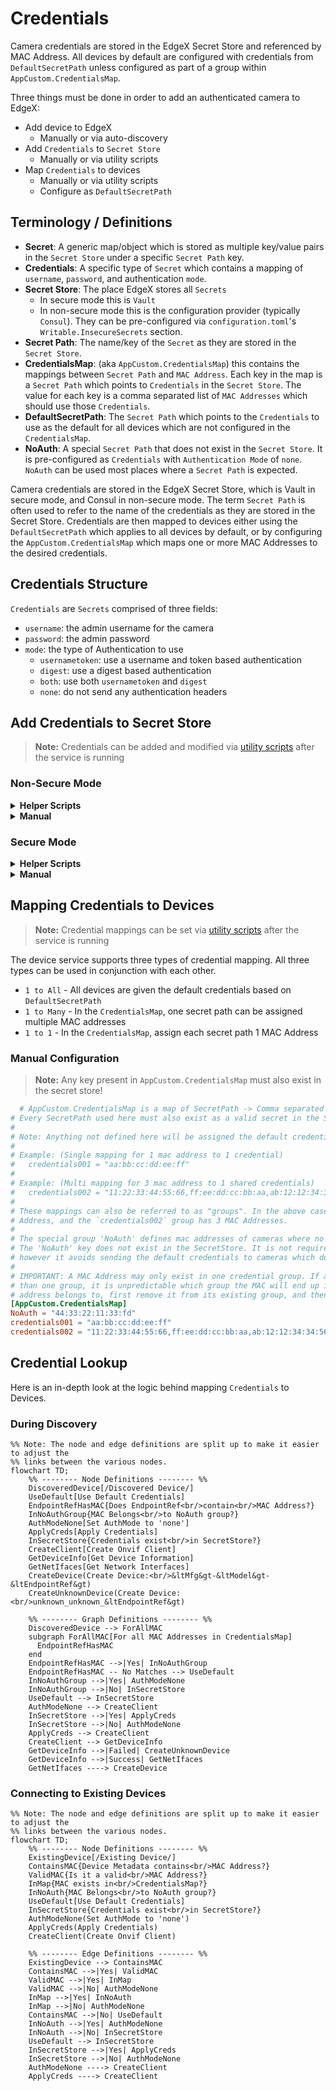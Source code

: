 # Credentials
Camera credentials are stored in the EdgeX Secret Store and referenced by MAC Address. All 
devices by default are configured with credentials from `DefaultSecretPath` unless configured
as part of a group within `AppCustom.CredentialsMap`.

Three things must be done in order to add an authenticated camera to EdgeX:
- Add device to EdgeX
  - Manually or via auto-discovery
- Add `Credentials` to `Secret Store`
  - Manually or via utility scripts
- Map `Credentials` to devices
  - Manually or via utility scripts
  - Configure as `DefaultSecretPath`

## Terminology / Definitions
- **Secret**: A generic map/object which is stored as multiple key/value pairs in the `Secret Store` under a specific `Secret Path` key.
- **Credentials**: A specific type of `Secret` which contains a mapping of `username`, `password`, and authentication `mode`.
- **Secret Store**: The place EdgeX stores all `Secrets`
  - In secure mode this is `Vault`
  - In non-secure mode this is the configuration provider (typically `Consul`). 
    They can be pre-configured via `configuration.toml`'s  `Writable.InsecureSecrets` section.
- **Secret Path**: The name/key of the `Secret` as they are stored in the `Secret Store`.
- **CredentialsMap**: (aka `AppCustom.CredentialsMap`) this contains the mappings between `Secret Path` and
    `MAC Address`. Each key in the map is a `Secret Path` which points to `Credentials` in the `Secret Store`. The value
    for each key is a comma separated list of `MAC Addresses` which should use those `Credentials`.
- **DefaultSecretPath**: The `Secret Path` which points to the `Credentials` to use as the default for all devices
    which are not configured in the `CredentialsMap`.
- **NoAuth**: A special `Secret Path` that does not exist in the `Secret Store`. It is pre-configured as `Credentials`
    with `Authentication Mode` of `none`. `NoAuth` can be used most places where a `Secret Path` is expected.

Camera credentials are stored in the EdgeX Secret Store, which is Vault in secure mode, and Consul in non-secure mode.
The term `Secret Path` is often used to refer to the name of the credentials as they are stored in the Secret Store.
Credentials are then mapped to devices either using the `DefaultSecretPath` which applies to all devices by default,
or by configuring the `AppCustom.CredentialsMap` which maps one or more MAC Addresses to the desired credentials.

## Credentials Structure
`Credentials` are `Secrets` comprised of three fields:
- `username`: the admin username for the camera
- `password`: the admin password
- `mode`: the type of Authentication to use
  - `usernametoken`: use a username and token based authentication
  - `digest`: use a digest based authentication
  - `both`: use both `usernametoken` and `digest`
  - `none`: do not send any authentication headers

## Add Credentials to Secret Store
> **Note:** Credentials can be added and modified via [utility scripts](./utility-scripts.md) after the service is running

### Non-Secure Mode
<details>
<summary><strong>Helper Scripts</strong></summary>

See [here](./utility-scripts.md) for the full guide.
</details>

<details>
<summary><strong>Manual</strong></summary>

> **Note:** Replace `<secret-path>` with the name of the secret, `<username>` with the username,
> `<password>` with the password, and `<mode>` with the auth mode.

Set Path to `<device-name>`
```shell
curl -X PUT --data "<secret-path>" \
    "http://localhost:8500/v1/kv/edgex/devices/2.0/device-onvif-camera/Writable/InsecureSecrets/<secret-path>/Path"
```

Set username to `<username>`
```shell
curl -X PUT --data "<username>" \
    "http://localhost:8500/v1/kv/edgex/devices/2.0/device-onvif-camera/Writable/InsecureSecrets/<secret-path>/Secrets/username"
```

Set password to `<password>`
```shell
curl -X PUT --data "<password>" \
    "http://localhost:8500/v1/kv/edgex/devices/2.0/device-onvif-camera/Writable/InsecureSecrets/<secret-path>/Secrets/password"
```

Set auth mode to `<auth-mode>`
```shell
curl -X PUT --data "<auth-mode>" \
    "http://localhost:8500/v1/kv/edgex/devices/2.0/device-onvif-camera/Writable/InsecureSecrets/<secret-path>/Secrets/mode"
```
</details>

### Secure Mode
<details>
<summary><strong>Helper Scripts</strong></summary>

See [here](./utility-scripts.md) for the full guide.
</details>

<details>
<summary><strong>Manual</strong></summary>

Credentials can be added via EdgeX Secrets:

> **Note:** Replace `<secret-path>` with the name for the new secret, `<username>` with the username,
> `<password>` with the password, and `<mode>` with the authentication mode.

```shell
curl --location --request POST 'http://localhost:59984/api/v2/secret' \
    --header 'Content-Type: application/json' \
    --data-raw '
{
    "apiVersion":"v2",
    "path": "<secret-path>",
    "secretData":[
        {
            "key":"username",
            "value":"<username>"
        },
        {
            "key":"password",
            "value":"<password>"
        },
        {
            "key":"mode",
            "value":"<mode>"
        }
    ]
}'
```
</details>

## Mapping Credentials to Devices
> **Note:** Credential mappings can be set via [utility scripts](./utility-scripts.md) after the service is running

The device service supports three types of credential mapping. All three types can be used
in conjunction with each other.

- `1 to All` - All devices are given the default credentials based on `DefaultSecretPath`
- `1 to Many` - In the `CredentialsMap`, one secret path can be assigned multiple MAC addresses
- `1 to 1` - In the `CredentialsMap`, assign each secret path 1 MAC Address

### Manual Configuration
> **Note:** Any key present in `AppCustom.CredentialsMap` must also exist in the secret store!
```toml
  # AppCustom.CredentialsMap is a map of SecretPath -> Comma separated list of mac addresses.
# Every SecretPath used here must also exist as a valid secret in the Secret Store.
#
# Note: Anything not defined here will be assigned the default credentials configured via `DefaultSecretPath`.
#
# Example: (Single mapping for 1 mac address to 1 credential)
#   credentials001 = "aa:bb:cc:dd:ee:ff"
#
# Example: (Multi mapping for 3 mac address to 1 shared credentials)
#   credentials002 = "11:22:33:44:55:66,ff:ee:dd:cc:bb:aa,ab:12:12:34:34:56:56"
#
# These mappings can also be referred to as "groups". In the above case, the `credentials001` group has 1 MAC
# Address, and the `credentials002` group has 3 MAC Addresses.
#
# The special group 'NoAuth' defines mac addresses of cameras where no authentication is needed.
# The 'NoAuth' key does not exist in the SecretStore. It is not required to add MAC Addresses in here,
# however it avoids sending the default credentials to cameras which do not need it.
#
# IMPORTANT: A MAC Address may only exist in one credential group. If a MAC address is defined in more
# than one group, it is unpredictable which group the MAC will end up in! If you wish to change the group a MAC
# address belongs to, first remove it from its existing group, and then add it to the new one.
[AppCustom.CredentialsMap]
NoAuth = "44:33:22:11:33:fd"
credentials001 = "aa:bb:cc:dd:ee:ff"
credentials002 = "11:22:33:44:55:66,ff:ee:dd:cc:bb:aa,ab:12:12:34:34:56:56"
```

## Credential Lookup
Here is an in-depth look at the logic behind mapping `Credentials` to Devices.

### During Discovery
```mermaid
%% Note: The node and edge definitions are split up to make it easier to adjust the
%% links between the various nodes.
flowchart TD;   
    %% -------- Node Definitions -------- %%
    DiscoveredDevice[/Discovered Device/]
    UseDefault[Use Default Credentials]
    EndpointRefHasMAC{Does EndpointRef<br/>contain<br/>MAC Address?}
    InNoAuthGroup{MAC Belongs<br/>to NoAuth group?}
    AuthModeNone[Set AuthMode to 'none']
    ApplyCreds[Apply Credentials]
    InSecretStore{Credentials exist<br/>in SecretStore?}
    CreateClient[Create Onvif Client]
    GetDeviceInfo[Get Device Information]
    GetNetIfaces[Get Network Interfaces]
    CreateDevice(Create Device:<br/>&ltMfg&gt-&ltModel&gt-&ltEndpointRef&gt)
    CreateUnknownDevice(Create Device:<br/>unknown_unknown_&ltEndpointRef&gt)

    %% -------- Graph Definitions -------- %%
    DiscoveredDevice --> ForAllMAC
    subgraph ForAllMAC[For all MAC Addresses in CredentialsMap]
      EndpointRefHasMAC
    end
    EndpointRefHasMAC -->|Yes| InNoAuthGroup
    EndpointRefHasMAC -- No Matches --> UseDefault
    InNoAuthGroup -->|Yes| AuthModeNone
    InNoAuthGroup -->|No| InSecretStore
    UseDefault --> InSecretStore
    AuthModeNone --> CreateClient
    InSecretStore -->|Yes| ApplyCreds
    InSecretStore -->|No| AuthModeNone
    ApplyCreds --> CreateClient
    CreateClient --> GetDeviceInfo
    GetDeviceInfo -->|Failed| CreateUnknownDevice
    GetDeviceInfo -->|Success| GetNetIfaces
    GetNetIfaces ----> CreateDevice
```

### Connecting to Existing Devices
```mermaid
%% Note: The node and edge definitions are split up to make it easier to adjust the
%% links between the various nodes.
flowchart TD;
    %% -------- Node Definitions -------- %%
    ExistingDevice[/Existing Device/]
    ContainsMAC{Device Metadata contains<br/>MAC Address?}
    ValidMAC{Is it a valid<br/>MAC Address?}
    InMap{MAC exists in<br/>CredentialsMap?}
    InNoAuth{MAC Belongs<br/>to NoAuth group?}
    UseDefault[Use Default Credentials]
    InSecretStore{Credentials exist<br/>in SecretStore?}
    AuthModeNone(Set AuthMode to 'none')
    ApplyCreds(Apply Credentials)
    CreateClient(Create Onvif Client)

    %% -------- Edge Definitions -------- %%
    ExistingDevice --> ContainsMAC
    ContainsMAC -->|Yes| ValidMAC
    ValidMAC -->|Yes| InMap
    ValidMAC -->|No| AuthModeNone
    InMap -->|Yes| InNoAuth
    InMap -->|No| AuthModeNone
    ContainsMAC -->|No| UseDefault
    InNoAuth -->|Yes| AuthModeNone
    InNoAuth -->|No| InSecretStore
    UseDefault --> InSecretStore
    InSecretStore -->|Yes| ApplyCreds
    InSecretStore -->|No| AuthModeNone
    AuthModeNone ----> CreateClient
    ApplyCreds ----> CreateClient
```